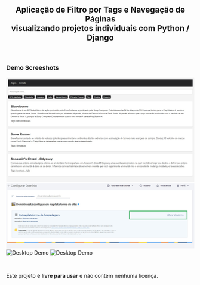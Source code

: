 <div align="center">

  <h2 align="center">Aplicação de Filtro por Tags e Navegação de Páginas<br>
  visualizando projetos individuais com Python / Django</h2>
 
</div>

<br />

### Demo Screeshots

![Desktop Demo](./readme-images/desktop.jpg "Desktop Demo")
![Desktop Demo](./readme-images/desktop-1.jpg "Desktop Demo")
![Desktop Demo](./readme-images/desktop-2.jpg "Desktop Demo")
![Desktop Demo](./readme-images/desktop-3.jpg "Desktop Demo")

<br />


Este projeto é **livre para usar** e não contém nenhuma licença.